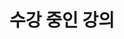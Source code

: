 ---
title: "수강 중인 강의"
summary: "현재(3학년 2학기) 수강 중인 강의"
type: landing
layout: list

sections:
  - block: markdown
    id: intro
    content:
      title: "📚 수강 중인 과목"
      text: |
        김예은이 현재 전북대학교 컴퓨터인공지능학부에서 3학년 2학기에 수강 중인 전공 과목들입니다.

        - 3학년 2학기 강의 목록
          <div style="margin-left: 24px; margin-top: 6px;">
            <p style="color:#666; font-size:0.8em; margin-bottom:6px;">
                각 과목를 클릭하면 과목 목록을 볼 수 있고, <br>
                과목을 클릭하면 과목의 상세 페이지로 이동합니다.
            </p>
      filters:
        folders:
          - "courses/current/3-2/"
      sort_by: "title"
      sort_ascending: true
    design:
      view: article-grid
      columns: 3
---